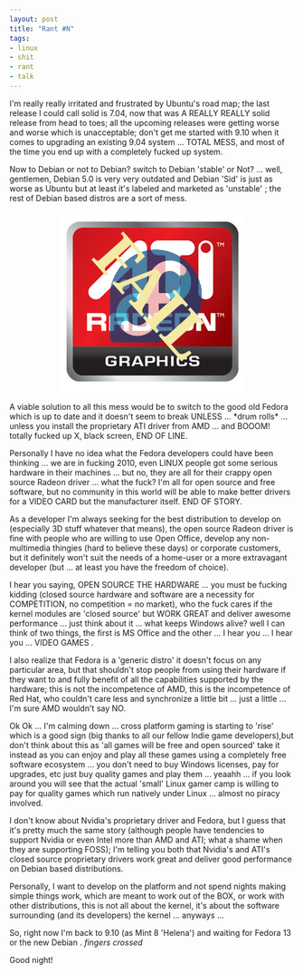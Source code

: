 ```yaml
--- 
layout: post
title: "Rant #N"
tags: 
- linux
- shit
- rant
- talk
---
```

I'm really really irritated and frustrated by Ubuntu's road map; the last release I could call solid is 7.04, now that was A REALLY REALLY solid release from head to toes; all the upcoming releases were getting worse and worse which is unacceptable; don't get me started with 9.10 when it comes to upgrading an existing 9.04 system ... TOTAL MESS, and most of the time you end up with a completely fucked up system.

Now to Debian or not to Debian? switch to Debian 'stable' or Not? ... well, gentlemen, Debian 5.0 is very very outdated and Debian 'Sid' is just as worse as Ubuntu but at least it's labeled and marketed as 'unstable' ; the rest of Debian based distros are a sort of mess.
<p style="text-align: center;"><a class="image" href="/images/2010/01/ati-amd-fedora-fail.png"><img class="aligncenter" title="ati-amd-fedora-fail" src="/images/2010/01/ati-amd-fedora-fail.png" alt="" width="320" height="320" /></a></p>
A viable solution to all this mess would be to switch to the good old Fedora which is up to date and it doesn't seem to break UNLESS ... *drum rolls* ... unless you install the proprietary ATI driver from AMD ... and BOOOM! totally fucked up X, black screen, END OF LINE.

Personally I have no idea what the Fedora developers could have been thinking ... we are in fucking 2010, even LINUX people got some serious hardware in their machines ... but no, they are all for their crappy open source Radeon driver ... what the fuck? I'm all for open source and free software, but no community in this world will be able to make better drivers for a VIDEO CARD but the manufacturer itself. END OF STORY.

As a developer I'm always seeking for the best distribution to develop on (especially 3D stuff whatever that means), the open source Radeon driver is fine with people who are willing to use Open Office, develop any non-multimedia thingies (hard to believe these days) or corporate customers, but it definitely won't suit the needs of a home-user or a more extravagant developer (but ... at least you have the freedom of choice).

I hear you saying, OPEN SOURCE THE HARDWARE ... you must be fucking kidding (closed source hardware and software are a necessity for COMPETITION, no competition = no market), who the fuck cares if the kernel modules are 'closed source' but WORK GREAT and deliver awesome performance ... just think about it ... what keeps Windows alive? well I can think of two things, the first is MS Office and the other ... I hear you ... I hear you ... VIDEO GAMES .

I also realize that Fedora is a 'generic distro' it doesn't focus on any particular area, but that shouldn't stop people from using their hardware if they want to and fully benefit of all the capabilities supported by the hardware; this is not the incompetence of AMD, this is the incompetence of Red Hat, who couldn't care less and synchronize a little bit ... just a little ... I'm sure AMD wouldn't say NO.

Ok Ok ... I'm calming down ... cross platform gaming is starting to 'rise' which is a good sign (big thanks to all our fellow Indie game developers),but don't think about this as 'all games will be free and open sourced' take it instead as you can enjoy and play all these games using a completely free software ecosystem ... you don't need to buy Windows licenses, pay for upgrades, etc just buy quality games and play them ... yeaahh ... if you look around you will see that the actual 'small' Linux gamer camp is willing to pay for quality games which run natively under Linux ... almost no piracy involved.

I don't know about Nvidia's proprietary driver and Fedora, but I guess that it's pretty much the same story (although people have tendencies to support Nvidia or even Intel more than AMD and ATI; what a shame when they are supporting FOSS); I'm telling you both that Nvidia's and ATI's closed source proprietary drivers work great and deliver good performance on Debian based distributions.

Personally, I want to develop on the platform and not spend nights making simple things work, which are meant to work out of the BOX, or work with other distributions, this is not all about the kernel, it's about the software surrounding (and its developers) the kernel ... anyways ...

So, right now I'm back to 9.10 (as Mint 8 'Helena') and waiting for Fedora 13 or the new Debian . *fingers crossed*

Good night!
